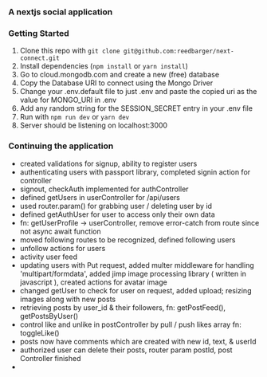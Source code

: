### A nextjs social application

### Getting Started

1. Clone this repo with `git clone git@github.com:reedbarger/next-connect.git`
2. Install dependencies (`npm install` or `yarn install`)
3. Go to cloud.mongodb.com and create a new (free) database
4. Copy the Database URI to connect using the Mongo Driver
5. Change your .env.default file to just .env and paste the copied uri as the value for MONGO_URI in .env
6. Add any random string for the SESSION_SECRET entry in your .env file
7. Run with `npm run dev` or `yarn dev`
8. Server should be listening on localhost:3000

### Continuing the application

 - created validations for signup, ability to register users
 - authenticating users with passport library, completed signin action for controller
 - signout, checkAuth implemented for authController
 - defined getUsers in userController for /api/users
 - used router.param() for grabbing user / deleting user by id
 - defined getAuthUser for user to access only their own data
 - fn: getUserProfile -> userController, remove error-catch from route since not async await function
 - moved following routes to be recognized, defined following users
 - unfollow actions for users
 - activity user feed
 - updating users with Put request, added multer middleware for handling 'multipart/formdata',
   added jimp image processing library ( written in javascript ), created actions for avatar image
 - changed getUser to check for user on request, added upload; resizing images along with new posts
 - retrieving posts by user_id & their followers, fn: getPostFeed(), getPostsByUser()
 - control like and unlike in postController by pull / push likes array fn: toggleLike()
 - posts now have comments which are created with new id, text, & userId
 - authorized user can delete their posts, router param postId, post Controller finished
 - 
